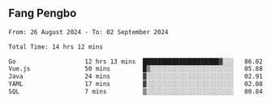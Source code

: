 ## Fang Pengbo

<!--START_SECTION:waka-->

```txt
From: 26 August 2024 - To: 02 September 2024

Total Time: 14 hrs 12 mins

Go                   12 hrs 13 mins  █████████████████████▓░░░   86.02 %
Vue.js               50 mins         █▒░░░░░░░░░░░░░░░░░░░░░░░   05.88 %
Java                 24 mins         ▓░░░░░░░░░░░░░░░░░░░░░░░░   02.91 %
YAML                 17 mins         ▓░░░░░░░░░░░░░░░░░░░░░░░░   02.08 %
SQL                  7 mins          ▒░░░░░░░░░░░░░░░░░░░░░░░░   00.84 %
```

<!--END_SECTION:waka-->
